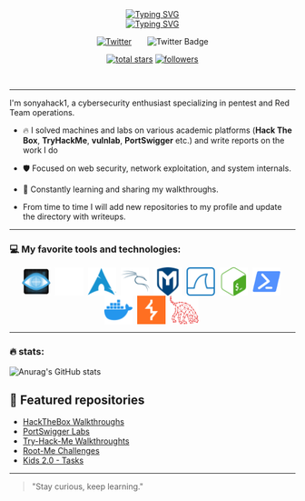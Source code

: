 <div align="center">
 <a href="https://git.io/typing-svg"><img src="https://readme-typing-svg.herokuapp.com?font=Fira+Code&duration=4000&pause=400&color=7B7EEE&center=true&vCenter=true&width=435&lines=Red+Team+%7C+cybersecurity+%7C+pentest" alt="Typing SVG" /></a>
</div>

<div align="center">
 <a href="https://git.io/typing-svg"><img src="https://readme-typing-svg.herokuapp.com?font=Fira+Code&duration=4000&pause=400&color=EE3028&center=true&vCenter=true&width=435&lines=sonyahack1" alt="Typing SVG" /></a>
</div>

<p align="center">
  <a href="https://x.com/sonyaflower995"><img width="32px" alt="Twitter" title="Twitter" src="https://i.imgur.com/OXZM1L6.png"/></a>
  &#8287;&#8287;&#8287;&#8287;&#8287;
 <img src="https://img.shields.io/badge/Twitter-blue?style=for-the-badge&logo=twitter&logoColor=white" alt="Twitter Badge"/>
</p>

<p align="center">
  <a href="https://github.com/sonyahack1?tab=repositories&sort=stargazers">
    <img alt="total stars" title="Total stars on GitHub" src="https://custom-icon-badges.demolab.com/github/stars/sonyahack1?color=55960c&style=for-the-badge&labelColor=488207&logo=star"/></a>
  <a href="https://github.com/sonyahack1?tab=followers">
    <img alt="followers" title="Follow me on Github" src="https://custom-icon-badges.demolab.com/github/followers/sonyahack1?color=236ad3&labelColor=1155ba&style=for-the-badge&logo=person-add&label=Follow&logoColor=white"/></a>
</p>

<div align="center"><img src="https://komarev.com/ghpvc/?username=sonyahack1&style=plastic&color=blueviolet" alt=""/></div>

---

I'm sonyahack1, a cybersecurity enthusiast specializing in pentest and Red Team operations.

- 🔥 I solved machines and labs on various academic platforms (**Hack The Box**, **TryHackMe**, **vulnlab**, **PortSwigger** etc.) and write reports on the work I do
- 🛡️ Focused on web security, network exploitation, and system internals.
- 🚀 Constantly learning and sharing my walkthroughs.

- From time to time I will add new repositories to my profile and update the directory with writeups.

---
### 💻 My favorite tools and technologies:

<div align="center">
 <img src="https://github.com/sonyahack1/sonyahack1/blob/main/screenshots/nmap-logo.svg" title="nmap" alt="nmap" width="50" height="50" align="center"/>&nbsp;
 <img src="https://github.com/sonyahack1/sonyahack1/blob/main/screenshots/github.svg" title="github" alt="github" width="50" height="50" align="center"/>&nbsp;
 <img src="https://github.com/sonyahack1/sonyahack1/blob/main/screenshots/archlinux.svg" title="archlinux" alt="archlinux" width="50" height="50" align="center"/>&nbsp;
 <img src="https://github.com/sonyahack1/sonyahack1/blob/main/screenshots/kalilinux.svg" title="kali" alt="kali" width="50" height="50" align="center"/>&nbsp;
 <img src="https://github.com/sonyahack1/sonyahack1/blob/main/screenshots/metasploit.svg" title="metasploit" alt="metasploit" width="50" height="50" align="center"/>&nbsp;
 <img src="https://github.com/sonyahack1/sonyahack1/blob/main/screenshots/wireshark.svg" title="wireshark" alt="wireshark" width="50" height="50" align="center"/>&nbsp;
 <img src="https://github.com/sonyahack1/sonyahack1/blob/main/screenshots/gnubash.svg" title="gnubash" alt="gnubash" width="50" height="50" align="center"/>&nbsp;
 <img src="https://github.com/sonyahack1/sonyahack1/blob/main/screenshots/powershell-plain.svg" title="powershell" alt="powershell" width="50" height="50" align="center"/>&nbsp;
 <img src="https://github.com/sonyahack1/sonyahack1/blob/main/screenshots/docker.svg" title="docker" alt="docker" width="50" height="50" align="center"/>&nbsp;
 <img src="https://github.com/sonyahack1/sonyahack1/blob/main/screenshots/burpsuite.svg" title="burpsuite" alt="burpsuite" width="50" height="50" align="center"/>&nbsp;
 <img src="https://github.com/sonyahack1/sonyahack1/blob/main/screenshots/logo-red-transparent-logo-only.svg" title="bloodhound" alt="bloodhound" width="50" height="50" align="center"/>&nbsp;
</div>

---

### 🔥 stats:

![Anurag's GitHub stats](https://github-readme-stats.vercel.app/api?username=sonyahack1&show_icons=true&theme=tokyonight)

## 📌 Featured repositories

- [HackTheBox Walkthroughs](https://github.com/sonyahack1/HackTheBox)
- [PortSwigger Labs](https://github.com/sonyahack1/PortSwigger)
- [Try-Hack-Me Walkthroughts](https://github.com/sonyahack1/Try-Hack-Me)
- [Root-Me Challenges](https://github.com/sonyahack1/Root-Me)
- [Kids 2.0 - Tasks](https://github.com/sonyahack1/kids_2.0-Tasks)

---
> "Stay curious, keep learning."
